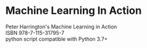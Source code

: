 # Machine Learning In Action
Peter Harrington's Machine Learning in Action  
ISBN 978-7-115-31795-7  
python script compatible with Python 3.7+
